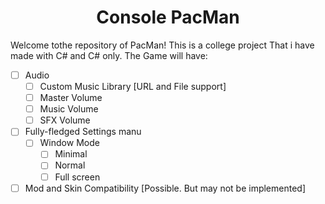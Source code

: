 <h1 align="center">Console PacMan</h1>

Welcome tothe repository of PacMan! This is a college project  That i have made with C# and C# only.
The Game will have:
 - [ ] Audio
    - [ ] Custom Music Library [URL and File support]
    - [ ] Master Volume
    - [ ] Music Volume
    - [ ] SFX Volume
 - [ ] Fully-fledged Settings manu
    - [ ] Window Mode
      - [ ] Minimal
      - [ ] Normal
      - [ ] Full screen
 - [ ] Mod and Skin Compatibility [Possible. But may not be implemented]
